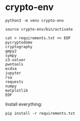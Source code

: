 # crypto-env
```
python3 -m venv crypto-env
```
```
source crypto-env/bin/activate
```
```
cat > requirements.txt << EOF
pycryptodome
cryptography
gmpy2
sympy
z3-solver
pwntools
ecdsa
jupyter
rsa
requests
numpy
matplotlib
EOF
```
Install everything:
```
pip install -r requirements.txt
```

